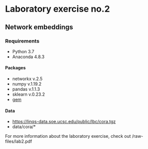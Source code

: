 # Laboratory exercise no.2

## Network embeddings

### Requirements
- Python 3.7
- Anaconda 4.8.3

#### Packages
- networkx v.2.5
- numpy v.1.19.2
- pandas v.1.1.3
- sklearn v.0.23.2
- [gem](https://github.com/palash1992/GEM)

#### Data
- https://linqs-data.soe.ucsc.edu/public/lbc/cora.tgz
- data/cora/*

For more information about the laboratory exercise, check out /raw-files/lab2.pdf